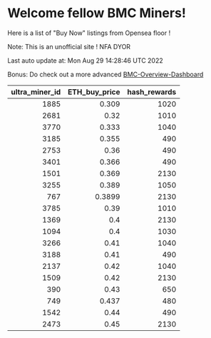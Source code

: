 # Welcome fellow BMC Miners!
Here is a list of "Buy Now" listings from Opensea floor !

Note: This is an unofficial site ! NFA DYOR

Last auto update at: Mon Aug 29 14:28:46 UTC 2022

Bonus: Do check out a more advanced [BMC-Overview-Dashboard](https://dune.com/defifunk/BMC-Overview-Dashboard)


|   ultra_miner_id |   ETH_buy_price |   hash_rewards |
|-----------------:|----------------:|---------------:|
|             1885 |          0.309  |           1020 |
|             2681 |          0.32   |           1010 |
|             3770 |          0.333  |           1040 |
|             3185 |          0.355  |            490 |
|             2753 |          0.36   |            490 |
|             3401 |          0.366  |            490 |
|             1501 |          0.369  |           2130 |
|             3255 |          0.389  |           1050 |
|              767 |          0.3899 |           2130 |
|             3785 |          0.39   |           1010 |
|             1369 |          0.4    |           2130 |
|             1094 |          0.4    |           1030 |
|             3266 |          0.41   |           1040 |
|             3188 |          0.41   |            490 |
|             2137 |          0.42   |           1040 |
|             1509 |          0.42   |           2130 |
|              390 |          0.43   |            650 |
|              749 |          0.437  |            480 |
|             1542 |          0.44   |            490 |
|             2473 |          0.45   |           2130 |